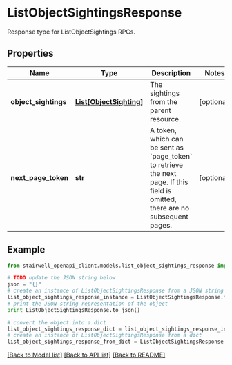# ListObjectSightingsResponse

Response type for ListObjectSightings RPCs.

## Properties
Name | Type | Description | Notes
------------ | ------------- | ------------- | -------------
**object_sightings** | [**List[ObjectSighting]**](ObjectSighting.md) | The sightings from the parent resource. | [optional] 
**next_page_token** | **str** | A token, which can be sent as &#x60;page_token&#x60; to retrieve the next page. If this field is omitted, there are no subsequent pages. | [optional] 

## Example

```python
from stairwell_openapi_client.models.list_object_sightings_response import ListObjectSightingsResponse

# TODO update the JSON string below
json = "{}"
# create an instance of ListObjectSightingsResponse from a JSON string
list_object_sightings_response_instance = ListObjectSightingsResponse.from_json(json)
# print the JSON string representation of the object
print ListObjectSightingsResponse.to_json()

# convert the object into a dict
list_object_sightings_response_dict = list_object_sightings_response_instance.to_dict()
# create an instance of ListObjectSightingsResponse from a dict
list_object_sightings_response_from_dict = ListObjectSightingsResponse.from_dict(list_object_sightings_response_dict)
```
[[Back to Model list]](../README.md#documentation-for-models) [[Back to API list]](../README.md#documentation-for-api-endpoints) [[Back to README]](../README.md)


